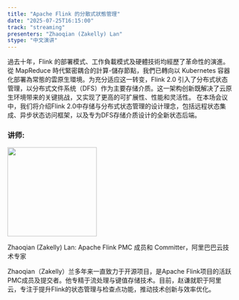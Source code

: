 ```yaml
---
title: "Apache Flink 的分散式狀態管理"
date: "2025-07-25T16:15:00"
track: "streaming"
presenters: "Zhaoqian (Zakelly) Lan"
stype: "中文演讲"
---
```


過去十年，Flink 的部署模式、工作負載模式及硬體技術均經歷了革命性的演進。從 MapReduce 時代緊密耦合的計算-儲存節點，我們已轉向以 Kubernetes 容器化部署為常態的雲原生環境。为充分适应这一转变，Flink 2.0 引入了分布式状态管理，以分布式文件系统（DFS）作为主要存储介质。这一架构创新既解决了云原生环境带来的关键挑战，又实现了更高的可扩展性、性能和灵活性。
在本场会议中，我们将介绍Flink 2.0中存储与分布式状态管理的设计理念，包括远程状态集成、异步状态访问框架，以及专为DFS存储介质设计的全新状态后端。

### 讲师:

<img src="https://sessionize.com/image/9fb0-400o400o1-3GuCetdzM1ZnG45ZrGcUgh.jpg" width="200" /><br/>

Zhaoqian (Zakelly) Lan: Apache Flink PMC 成员和 Committer，阿里巴巴云技术专家

Zhaoqian（Zakelly）兰多年来一直致力于开源项目，是Apache Flink项目的活跃PMC成员及提交者。他专精于流处理与键值存储技术。目前，赵谦就职于阿里云，专注于提升Flink的状态管理与检查点功能，推动技术创新与效率优化。